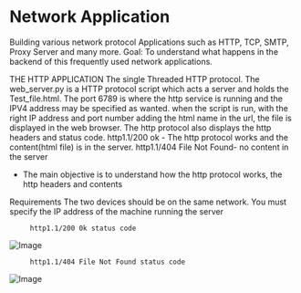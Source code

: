 # Network Application
Building various network protocol Applications such as HTTP, TCP, SMTP, Proxy Server and many more. 
Goal: To understand what happens in the backend of this frequently used network applications.

THE HTTP APPLICATION
The single Threaded HTTP protocol. The web_server.py is a HTTP protocol script which acts a server and holds the Test_file.html. The port 6789 is where the http service is running and the IPV4 
address may be specified as wanted. when the script is run, with the right IP address and port number adding the html name in the url, the file is displayed in the web browser.
The http protocol also displays the http headers and status code. http1.1/200 ok - The http protocol works and the content(html file) is in the server. http1.1/404 File Not Found- no content in the server
* The main objective is to understand how the http protocol works, the http headers and contents

Requirements
The two devices should be on the same network.
You must specify the IP address of the machine running the server

         http1.1/200 0k status code
![Image](https://github.com/user-attachments/assets/e28d08c4-090f-4ff6-84a7-ed904c1498b7)

       
         http1.1/404 File Not Found status code
![Image](https://github.com/user-attachments/assets/df774331-7cfc-4fda-a56b-d6487cf38f43)
